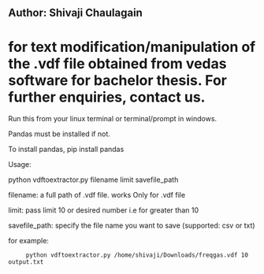 ## Author: Shivaji Chaulagain 
# for text modification/manipulation of the .vdf file obtained from vedas software for bachelor thesis. For further enquiries, contact us.

Run this from your linux terminal or terminal/prompt in windows.

Pandas must be installed if not.

To install pandas, pip install pandas

Usage: 

   python  vdftoextractor.py  filename limit savefile_path
   
   filename: a full path of .vdf file. works Only for .vdf file
   
   limit: pass limit 10 or desired number i.e for greater than 10
   
   savefile_path: specify the file name you want to save (supported: csv or txt)
   
   for example:
   
         python vdftoextractor.py /home/shivaji/Downloads/freqgas.vdf 10 output.txt 
